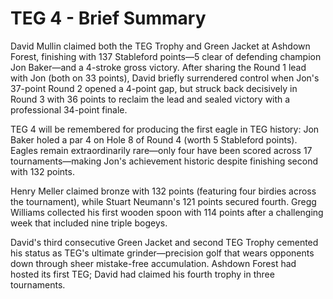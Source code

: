 # TEG 4 - Brief Summary

David Mullin claimed both the TEG Trophy and Green Jacket at Ashdown Forest, finishing with 137 Stableford points—5 clear of defending champion Jon Baker—and a 4-stroke gross victory. After sharing the Round 1 lead with Jon (both on 33 points), David briefly surrendered control when Jon's 37-point Round 2 opened a 4-point gap, but struck back decisively in Round 3 with 36 points to reclaim the lead and sealed victory with a professional 34-point finale.

TEG 4 will be remembered for producing the first eagle in TEG history: Jon Baker holed a par 4 on Hole 8 of Round 4 (worth 5 Stableford points). Eagles remain extraordinarily rare—only four have been scored across 17 tournaments—making Jon's achievement historic despite finishing second with 132 points.

Henry Meller claimed bronze with 132 points (featuring four birdies across the tournament), while Stuart Neumann's 121 points secured fourth. Gregg Williams collected his first wooden spoon with 114 points after a challenging week that included nine triple bogeys.

David's third consecutive Green Jacket and second TEG Trophy cemented his status as TEG's ultimate grinder—precision golf that wears opponents down through sheer mistake-free accumulation. Ashdown Forest had hosted its first TEG; David had claimed his fourth trophy in three tournaments.
